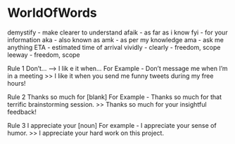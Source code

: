 # WorldOfWords

demystify - make clearer to understand 
afaik - as far as i know
fyi - for your information
aka - also known as
amk - as per my knowledge 
ama - ask me anything
ETA - estimated time of arrival
vividly - clearly  - freedom, scope 
leeway - freedom, scope 

Rule 1   Don’t… —> I lik
e it when… 
For Example - Don’t message me when I’m in a meeting >> I like it when you send me funny tweets during my free hours!

Rule 2   Thanks so much for [blank]
For Example - Thanks so much for that terrific brainstorming session. >> Thanks so much for your insightful feedback!

Rule 3   I appreciate your [noun]
For example - I appreciate your sense of humor. >> I appreciate your hard work on this project.

